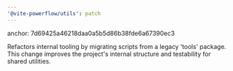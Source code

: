```yaml
---
'@vite-powerflow/utils': patch
---
```


anchor: 7d69425a46218daa0a5b5d86b38fde6a67390ec3

Refactors internal tooling by migrating scripts from a legacy 'tools' package. This change improves the project's internal structure and testability for shared utilities.

